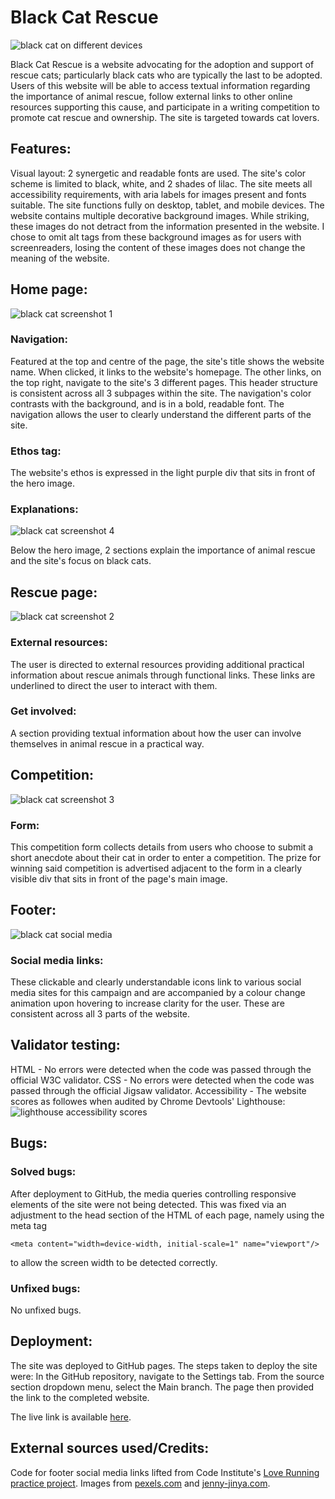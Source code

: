 # Black Cat Rescue

![black cat on different devices](https://i.imgur.com/NnB8x2e.png)

Black Cat Rescue is a website advocating for the adoption and support of rescue cats; particularly black cats who are typically the last to be adopted.
Users of this website will be able to access textual information regarding the importance of animal rescue, follow external links to other online resources supporting this cause, and participate in a writing competition to promote cat rescue and ownership. The site is targeted towards cat lovers.

## Features:

Visual layout: 2 synergetic and readable fonts are used.
The site's color scheme is limited to black, white, and 2 shades of lilac.
The site meets all accessibility requirements, with aria labels for images present and fonts suitable.
The site functions fully on desktop, tablet, and mobile devices.
The website contains multiple decorative background images. While striking, these images do not detract from the information presented in the website. I chose to omit alt tags from these background images as for users with screenreaders, losing the content of these images does not change the meaning of the website.

## Home page:
 ![black cat screenshot 1](https://user-images.githubusercontent.com/94368193/150524860-7a9934d3-a762-47fb-82bb-0c31b80f6570.png)

### Navigation:
Featured at the top and centre of the page, the site's title shows the website name. When clicked, it links to the website's homepage.
The other links, on the top right, navigate to the site's 3 different pages.
This header structure is consistent across all 3 subpages within the site.
The navigation's color contrasts with the background, and is in a bold, readable font. 
The navigation allows the user to clearly understand the different parts of the site. 

### Ethos tag:
The website's ethos is expressed in the light purple div that sits in front of the hero image.

### Explanations:
![black cat screenshot 4](https://user-images.githubusercontent.com/94368193/150525498-688eae00-2095-4c6a-aa34-81e4a8f21ee8.png)

Below the hero image, 2 sections explain the importance of animal rescue and the site's focus on black cats. 

## Rescue page:
![black cat screenshot 2](https://user-images.githubusercontent.com/94368193/150524932-792bf7f0-6865-4e64-8699-abfee3a68cfd.png)

### External resources:
The user is directed to external resources providing additional practical information about rescue animals through functional links. These links are underlined to direct the user to interact with them.

### Get involved:
A section providing textual information about how the user can involve themselves in animal rescue in a practical way.

## Competition:
![black cat screenshot 3](https://user-images.githubusercontent.com/94368193/150525098-f04a5caa-f6e0-4493-ae9e-803782225491.png)

### Form:
This competition form collects details from users who choose to submit a short anecdote about their cat in order to enter a competition. The prize for winning said competition is advertised adjacent to the form in a clearly visible div that sits in front of the page's main image.

## Footer: 
![black cat social media](https://user-images.githubusercontent.com/94368193/150525206-fc452b0d-abe1-40d5-918a-8154e31c913c.png)

### Social media links:
These clickable and clearly understandable icons link to various social media sites for this campaign and are accompanied by a colour change animation upon hovering to increase clarity for the user. These are consistent across all 3 parts of the website.

## Validator testing:

HTML - No errors were detected when the code was passed through the official W3C validator.
CSS - No errors were detected when the code was passed through the official Jigsaw validator.
Accessibility - The website scores as followes when audited by Chrome Devtools' Lighthouse:
![lighthouse accessibility scores](https://i.imgur.com/MzCLp0E.png)

## Bugs: 

### Solved bugs: 
After deployment to GitHub, the media queries controlling responsive elements of the site were not being detected. This was fixed via an adjustment to the head section of the HTML of each page, namely using the meta tag
```
<meta content="width=device-width, initial-scale=1" name="viewport"/> 
```
to allow the screen width to be detected correctly.

### Unfixed bugs:
No unfixed bugs.

## Deployment:
The site was deployed to GitHub pages. The steps taken to deploy the site were:
In the GitHub repository, navigate to the Settings tab. 
From the source section dropdown menu, select the Main branch. 
The page then provided the link to the completed website.

The live link is available [here](https://dante-cadiz.github.io/black-cat-rescue/rescue.html).

## External sources used/Credits:

Code for footer social media links lifted from Code Institute's [Love Running practice project](https://github.com/Code-Institute-Org/love-running-2.0).
Images from [pexels.com](https://www.pexels.com) and [jenny-jinya.com](https://www.jenny-jinya.com).

